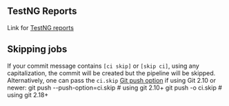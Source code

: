 ## TestNG Reports

Link for [TestNG reports](https://scttspstests.gitlab-pages.kazan.atosworldline.com/sctt-sps-tests-automated/emailable-report.html) 


## Skipping jobs

If your commit message contains `[ci skip]` or `[skip ci]`, using any
capitalization, the commit will be created but the pipeline will be skipped.
Alternatively, one can pass the `ci.skip` [Git push option](https://git-scm.com/docs/git-push#Documentation/git-push.txt--oltoptiongt) if
using Git 2.10 or newer:
git push --push-option=ci.skip    # using git 2.10+
git push -o ci.skip               # using git 2.18+